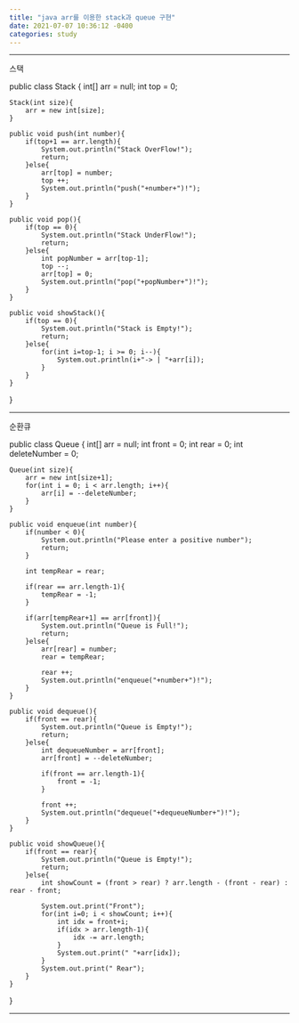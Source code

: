 ```yaml
---
title: "java arr를 이용한 stack과 queue 구현"
date: 2021-07-07 10:36:12 -0400
categories: study
---
```


----
스택

public class Stack {
	int[] arr = null;
	int top = 0;
	
	Stack(int size){
		arr = new int[size];
	}
	
	public void push(int number){
		if(top+1 == arr.length){
			System.out.println("Stack OverFlow!");
			return;
		}else{
			arr[top] = number;
			top ++;
			System.out.println("push("+number+")!");
		}
	}
	
	public void pop(){
		if(top == 0){
			System.out.println("Stack UnderFlow!");
			return;
		}else{
			int popNumber = arr[top-1];
			top --;
			arr[top] = 0;
			System.out.println("pop("+popNumber+")!");
		}
	}
	
	public void showStack(){
		if(top == 0){
			System.out.println("Stack is Empty!");
			return;
		}else{
			for(int i=top-1; i >= 0; i--){
				System.out.println(i+"-> | "+arr[i]);
			}
		}
	}
}

----
순환큐

public class Queue {
	int[] arr = null;
	int front = 0;
	int rear = 0;
	int deleteNumber = 0;
	
	Queue(int size){
		arr = new int[size+1];
		for(int i = 0; i < arr.length; i++){
			arr[i] = --deleteNumber;
		}
	}
	
	public void enqueue(int number){
		if(number < 0){
			System.out.println("Please enter a positive number");
			return;
		}
		
		int tempRear = rear;
		
		if(rear == arr.length-1){
			tempRear = -1;
		}
		
		if(arr[tempRear+1] == arr[front]){
			System.out.println("Queue is Full!");
			return;
		}else{
			arr[rear] = number;
			rear = tempRear;
			
			rear ++;
			System.out.println("enqueue("+number+")!");
		}
	}

	public void dequeue(){
		if(front == rear){
			System.out.println("Queue is Empty!");
			return;
		}else{
			int dequeueNumber = arr[front];
			arr[front] = --deleteNumber;
			
			if(front == arr.length-1){
				front = -1;
			}
			
			front ++;
			System.out.println("dequeue("+dequeueNumber+")!");
		}
	}
	
	public void showQueue(){
		if(front == rear){
			System.out.println("Queue is Empty!");
			return;
		}else{
			int showCount = (front > rear) ? arr.length - (front - rear) : rear - front;

			System.out.print("Front");
			for(int i=0; i < showCount; i++){
				int idx = front+i;
				if(idx > arr.length-1){
					idx -= arr.length;
				}
				System.out.print(" "+arr[idx]);
			}
			System.out.print(" Rear");
		}
	}
}

----
